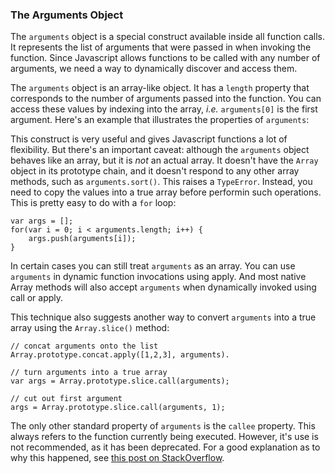 ### The Arguments Object

The `arguments` object is a special construct available inside all function calls. It represents the list of arguments that were passed in when invoking the function. Since Javascript allows functions to be called with any number of arguments, we need a way to dynamically discover and access them.

The `arguments` object is an array-like object. It has a `length` property that corresponds to the number of arguments passed into the function. You can access these values by indexing into the array, _i.e._ `arguments[0]` is the first argument. Here's an example that illustrates the properties of `arguments`:

<script src='http://64.30.143.68/serve?repo=git%3A%2F%2Fgithub.com%2Fc9%2Fnodedocs-examples.git&file=arguments.example.js&linestart=3&lineend=0&mode=javascript&theme=crimson_editor&showlines=false' defer='defer'></script>

This construct is very useful and gives Javascript functions a lot of flexibility. But there's an important caveat: although the `arguments` object behaves like an array, but it is _not_ an actual array. It doesn't have the `Array` object in its prototype chain, and it doesn't respond to any other array methods, such as `arguments.sort()`. This raises a `TypeError`. Instead, you need to copy the values into a true array before performin such operations. This is pretty easy to do with a `for` loop:

    var args = [];
    for(var i = 0; i < arguments.length; i++) {
        args.push(arguments[i]);
    }

In certain cases you can still treat `arguments` as an array. You can use `arguments` in dynamic function invocations using apply. And most native Array methods will also accept `arguments` when dynamically invoked using call or apply. 

This technique also suggests another way to convert `arguments` into a true array using the `Array.slice()` method:

    // concat arguments onto the list
    Array.prototype.concat.apply([1,2,3], arguments).

    // turn arguments into a true array
    var args = Array.prototype.slice.call(arguments);

    // cut out first argument
    args = Array.prototype.slice.call(arguments, 1);

The only other standard property of `arguments` is the `callee` property. This always refers to the function currently being executed. However, it's use is not recommended, as it has been deprecated. For a good explanation as to why this happened, see [this post on StackOverflow](http://stackoverflow.com/questions/103598/why-was-the-arguments-callee-caller-property-deprecated-in-javascript).